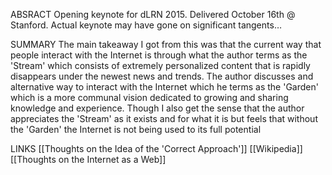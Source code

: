 ABSRACT
Opening keynote for dLRN 2015. Delivered October 16th @ Stanford. Actual keynote may have gone on significant tangents…

SUMMARY
The main takeaway I got from this was that the current way that people interact with the Internet is through what the author terms as the 'Stream' which consists of extremely personalized content that is rapidly disappears under the newest news and trends. The author discusses and alternative way to interact with the Internet which he terms as the 'Garden' which is a more communal vision dedicated to growing and sharing knowledge and experience. Though I also get the sense that the author appreciates the 'Stream' as it exists and for what it is but feels that without the 'Garden' the Internet is not being used to its full potential

LINKS
[[Thoughts on the Idea of the 'Correct Approach']]
[[Wikipedia]]
[[Thoughts on the Internet as a Web]]